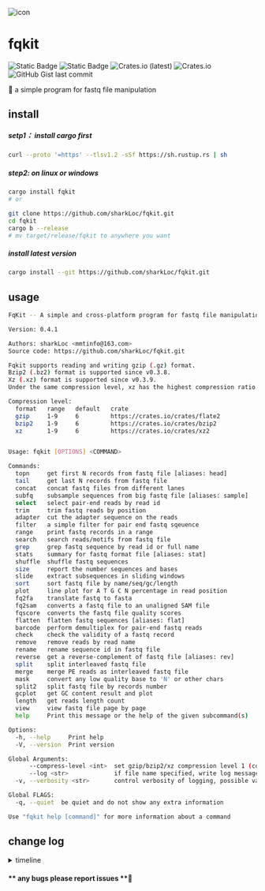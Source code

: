 ![icon](https://github.com/sharkLoc/fqkit/blob/main/doc/fqkit_icon.PNG)
<!-- ![icon](doc/fqkit_icon.PNG) -->

# fqkit
![Static Badge](https://img.shields.io/badge/Author-sharkLoc-blue)
![Static Badge](https://img.shields.io/badge/Tool-fqkit-red)
![Crates.io (latest)](https://img.shields.io/crates/dv/fqkit?labelColor=rgb&color=hex&link=https%3A%2F%2Fcrates.io%2Fcrates%2Ffqkit)
![Crates.io](https://img.shields.io/crates/d/fqkit?label=Total%20download%20in%20crate.io)
![GitHub Gist last commit](https://img.shields.io/github/gist/last-commit/a4910923a230b8975218a188528463d7?logo=github)



🦀 a simple program for fastq file manipulation


## install
##### setp1： install cargo first 
```bash
curl --proto '=https' --tlsv1.2 -sSf https://sh.rustup.rs | sh
```

##### step2:  on linux or windows
```bash
cargo install fqkit
# or

git clone https://github.com/sharkLoc/fqkit.git
cd fqkit
cargo b --release
# mv target/release/fqkit to anywhere you want 
```
##### install latest version

```bash
cargo install --git https://github.com/sharkLoc/fqkit.git
```

## usage

```bash
FqKit -- A simple and cross-platform program for fastq file manipulation

Version: 0.4.1

Authors: sharkLoc <mmtinfo@163.com>
Source code: https://github.com/sharkLoc/fqkit.git

Fqkit supports reading and writing gzip (.gz) format.
Bzip2 (.bz2) format is supported since v0.3.8.
Xz (.xz) format is supported since v0.3.9.
Under the same compression level, xz has the highest compression ratio but consumes more time. 

Compression level:
  format   range   default   crate
  gzip     1-9     6         https://crates.io/crates/flate2
  bzip2    1-9     6         https://crates.io/crates/bzip2
  xz       1-9     6         https://crates.io/crates/xz2


Usage: fqkit [OPTIONS] <COMMAND>

Commands:
  topn     get first N records from fastq file [aliases: head]
  tail     get last N records from fastq file
  concat   concat fastq files from different lanes
  subfq    subsample sequences from big fastq file [aliases: sample]
  select   select pair-end reads by read id
  trim     trim fastq reads by position
  adapter  cut the adapter sequence on the reads
  filter   a simple filter for pair end fastq sqeuence
  range    print fastq records in a range
  search   search reads/motifs from fastq file
  grep     grep fastq sequence by read id or full name
  stats    summary for fastq format file [aliases: stat]
  shuffle  shuffle fastq sequences
  size     report the number sequences and bases
  slide    extract subsequences in sliding windows
  sort     sort fastq file by name/seq/gc/length
  plot     line plot for A T G C N percentage in read position
  fq2fa    translate fastq to fasta
  fq2sam   converts a fastq file to an unaligned SAM file
  fqscore  converts the fastq file quality scores
  flatten  flatten fastq sequences [aliases: flat]
  barcode  perform demultiplex for pair-end fastq reads
  check    check the validity of a fastq record
  remove   remove reads by read name
  rename   rename sequence id in fastq file
  reverse  get a reverse-complement of fastq file [aliases: rev]
  split    split interleaved fastq file
  merge    merge PE reads as interleaved fastq file
  mask     convert any low quality base to 'N' or other chars
  split2   split fastq file by records number
  gcplot   get GC content result and plot
  length   get reads length count
  view     view fastq file page by page
  help     Print this message or the help of the given subcommand(s)

Options:
  -h, --help     Print help
  -V, --version  Print version

Global Arguments:
      --compress-level <int>  set gzip/bzip2/xz compression level 1 (compress faster) - 9 (compress better) for gzip/bzip2/xz output file, just work with option -o/--out [default: 6]
      --log <str>             if file name specified, write log message to this file, or write to stderr
  -v, --verbosity <str>       control verbosity of logging, possible values: {error, warn, info, debug, trace} [default: debug]

Global FLAGS:
  -q, --quiet  be quiet and do not show any extra information

Use "fqkit help [command]" for more information about a command
```

## change log
<details>
<summary>timeline</summary>

2023.11.03:
 - update to version 0.2.12
 - add subcommand trim
 - update cmd help information

2023.11.08:
 - update to version 0.2.13
 - add subcommand reverse

2023.11.10:
 - update to version 0.2.14
 - add subcommand view
 - rebuilt some command interface

2023.11.29:
 - update to version 0.2.15
 - recode func in stats subcommand

2023.12.04
 - update to version 0.2.16
 - add subcommand size

2023.12.05
 - update to version 0.2.17
 - update code for subcommand size and search
 - add subcommand fq2sam
 - add log information options verbosity

2023.12.09
 - update to version 0.2.18
 - add subcommand sort, range, check and mask
 - update to version 0.2.19
 - add subcommand shuffle

2023.12.10
 - update to version 0.3.0
 - add glob option --compress-level for gzip output file

2023.12.11
- update to version 0.3.1
- add subcommand grep and fqscore

2023.12.11
- update to version 0.3.2
- add subcommand slide

2023.12.19
- update to version 0.3.5
- add subcommand filter

2024.03.27
- remove subcommand join

</details>

#### ** any bugs please report issues **💖
